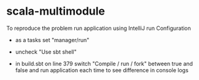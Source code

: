 # scala-multimodule

To reproduce the problem run application using IntelliJ run Configuration
* as a tasks set "manager/run"
* uncheck "Use sbt shell"

* in build.sbt on line 379 switch "Compile / run / fork" between true and false and run application each time to see difference in console logs
